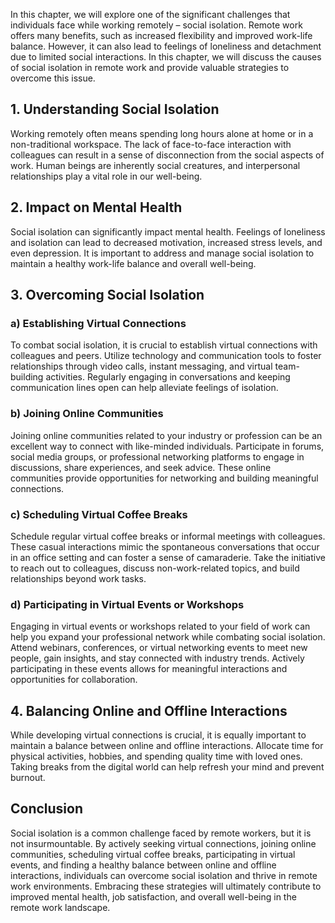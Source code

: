 
In this chapter, we will explore one of the significant challenges that individuals face while working remotely – social isolation. Remote work offers many benefits, such as increased flexibility and improved work-life balance. However, it can also lead to feelings of loneliness and detachment due to limited social interactions. In this chapter, we will discuss the causes of social isolation in remote work and provide valuable strategies to overcome this issue.

## 1\. Understanding Social Isolation

Working remotely often means spending long hours alone at home or in a non-traditional workspace. The lack of face-to-face interaction with colleagues can result in a sense of disconnection from the social aspects of work. Human beings are inherently social creatures, and interpersonal relationships play a vital role in our well-being.

## 2\. Impact on Mental Health

Social isolation can significantly impact mental health. Feelings of loneliness and isolation can lead to decreased motivation, increased stress levels, and even depression. It is important to address and manage social isolation to maintain a healthy work-life balance and overall well-being.

## 3\. Overcoming Social Isolation

### a) Establishing Virtual Connections

To combat social isolation, it is crucial to establish virtual connections with colleagues and peers. Utilize technology and communication tools to foster relationships through video calls, instant messaging, and virtual team-building activities. Regularly engaging in conversations and keeping communication lines open can help alleviate feelings of isolation.

### b) Joining Online Communities

Joining online communities related to your industry or profession can be an excellent way to connect with like-minded individuals. Participate in forums, social media groups, or professional networking platforms to engage in discussions, share experiences, and seek advice. These online communities provide opportunities for networking and building meaningful connections.

### c) Scheduling Virtual Coffee Breaks

Schedule regular virtual coffee breaks or informal meetings with colleagues. These casual interactions mimic the spontaneous conversations that occur in an office setting and can foster a sense of camaraderie. Take the initiative to reach out to colleagues, discuss non-work-related topics, and build relationships beyond work tasks.

### d) Participating in Virtual Events or Workshops

Engaging in virtual events or workshops related to your field of work can help you expand your professional network while combating social isolation. Attend webinars, conferences, or virtual networking events to meet new people, gain insights, and stay connected with industry trends. Actively participating in these events allows for meaningful interactions and opportunities for collaboration.

## 4\. Balancing Online and Offline Interactions

While developing virtual connections is crucial, it is equally important to maintain a balance between online and offline interactions. Allocate time for physical activities, hobbies, and spending quality time with loved ones. Taking breaks from the digital world can help refresh your mind and prevent burnout.

## Conclusion

Social isolation is a common challenge faced by remote workers, but it is not insurmountable. By actively seeking virtual connections, joining online communities, scheduling virtual coffee breaks, participating in virtual events, and finding a healthy balance between online and offline interactions, individuals can overcome social isolation and thrive in remote work environments. Embracing these strategies will ultimately contribute to improved mental health, job satisfaction, and overall well-being in the remote work landscape.
